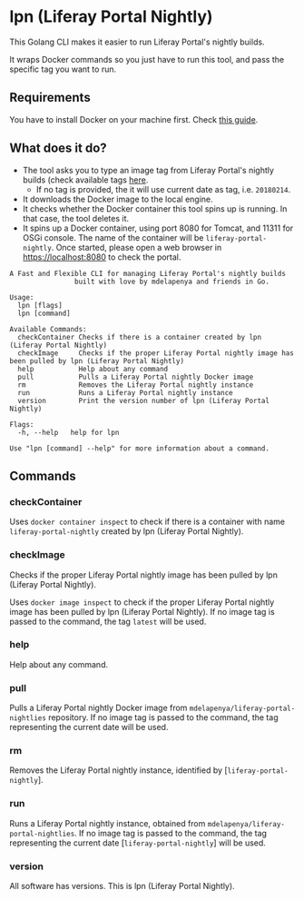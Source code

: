 # lpn (Liferay Portal Nightly)

This Golang CLI makes it easier to run Liferay Portal's nightly builds.

It wraps Docker commands so you just have to run this tool, and pass the specific tag you want to run.

## Requirements

You have to install Docker on your machine first. Check [this guide](https://docs.docker.com/install).

## What does it do?

- The tool asks you to type an image tag from Liferay Portal's nightly builds (check available tags [here](https://hub.docker.com/r/mdelapenya/liferay-portal-nightlies/tags/).
  - If no tag is provided, the it will use current date as tag, i.e. `20180214`.
- It downloads the Docker image to the local engine.
- It checks whether the Docker container this tool spins up is running. In that case, the tool deletes it.
- It spins up a Docker container, using port 8080 for Tomcat, and 11311 for OSGi console. The name of the container will be `liferay-portal-nightly`. Once started, please open a web browser in [https://localhost:8080](http://localhost:8080) to check the portal.

```shell
A Fast and Flexible CLI for managing Liferay Portal's nightly builds
				built with love by mdelapenya and friends in Go.

Usage:
  lpn [flags]
  lpn [command]

Available Commands:
  checkContainer Checks if there is a container created by lpn (Liferay Portal Nightly)
  checkImage     Checks if the proper Liferay Portal nightly image has been pulled by lpn (Liferay Portal Nightly)
  help           Help about any command
  pull           Pulls a Liferay Portal nightly Docker image
  rm             Removes the Liferay Portal nightly instance
  run            Runs a Liferay Portal nightly instance
  version        Print the version number of lpn (Liferay Portal Nightly)

Flags:
  -h, --help   help for lpn

Use "lpn [command] --help" for more information about a command.
```

## Commands

### checkContainer

Uses `docker container inspect` to check if there is a container with name `liferay-portal-nightly` created by lpn (Liferay Portal Nightly).

### checkImage

Checks if the proper Liferay Portal nightly image has been pulled by lpn (Liferay Portal Nightly).

Uses `docker image inspect` to check if the proper Liferay Portal nightly image has been pulled by lpn (Liferay Portal Nightly). If no image tag is passed to the command, the tag `latest` will be used.

### help

Help about any command.

### pull

Pulls a Liferay Portal nightly Docker image from `mdelapenya/liferay-portal-nightlies` repository. If no image tag is passed to the command, the tag representing the current date will be used.

### rm

Removes the Liferay Portal nightly instance, identified by [`liferay-portal-nightly`].

### run

Runs a Liferay Portal nightly instance, obtained from `mdelapenya/liferay-portal-nightlies`. If no image tag is passed to the command, the tag representing the current date [`liferay-portal-nightly`] will be used.

### version

All software has versions. This is lpn (Liferay Portal Nightly).